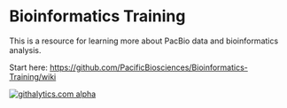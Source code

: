 Bioinformatics Training
=======================

This is a resource for learning more about PacBio data and bioinformatics analysis. 

Start here: https://github.com/PacificBiosciences/Bioinformatics-Training/wiki

[![githalytics.com alpha](https://cruel-carlota.gopagoda.com/5f1b648f902ce065dba31f4dd69e79f3 "githalytics.com")](http://githalytics.com/PacificBiosciences/Bioinformatics-Training)
